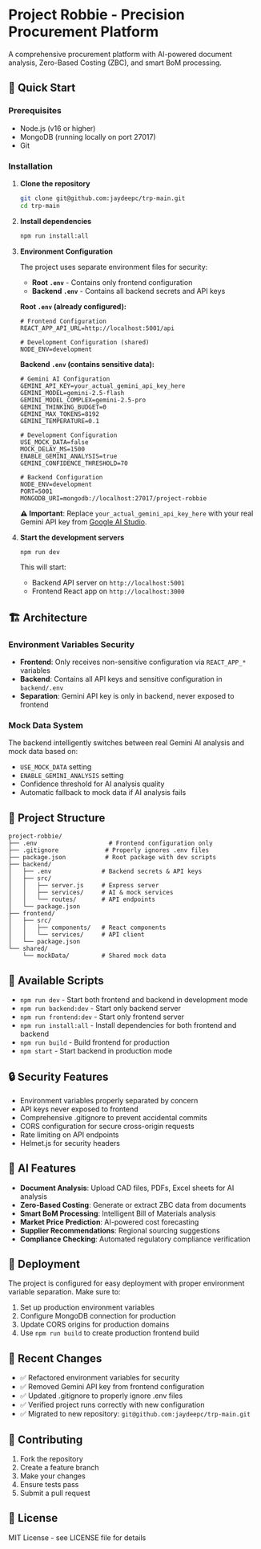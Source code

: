 # Project Robbie - Precision Procurement Platform

A comprehensive procurement platform with AI-powered document analysis, Zero-Based Costing (ZBC), and smart BoM processing.

## 🚀 Quick Start

### Prerequisites

-   Node.js (v16 or higher)
-   MongoDB (running locally on port 27017)
-   Git

### Installation

1. **Clone the repository**

    ```bash
    git clone git@github.com:jaydeepc/trp-main.git
    cd trp-main
    ```

2. **Install dependencies**

    ```bash
    npm run install:all
    ```

3. **Environment Configuration**

    The project uses separate environment files for security:

    - **Root `.env`** - Contains only frontend configuration
    - **Backend `.env`** - Contains all backend secrets and API keys

    **Root `.env` (already configured):**

    ```env
    # Frontend Configuration
    REACT_APP_API_URL=http://localhost:5001/api

    # Development Configuration (shared)
    NODE_ENV=development
    ```

    **Backend `.env` (contains sensitive data):**

    ```env
    # Gemini AI Configuration
    GEMINI_API_KEY=your_actual_gemini_api_key_here
    GEMINI_MODEL=gemini-2.5-flash
    GEMINI_MODEL_COMPLEX=gemini-2.5-pro
    GEMINI_THINKING_BUDGET=0
    GEMINI_MAX_TOKENS=8192
    GEMINI_TEMPERATURE=0.1

    # Development Configuration
    USE_MOCK_DATA=false
    MOCK_DELAY_MS=1500
    ENABLE_GEMINI_ANALYSIS=true
    GEMINI_CONFIDENCE_THRESHOLD=70

    # Backend Configuration
    NODE_ENV=development
    PORT=5001
    MONGODB_URI=mongodb://localhost:27017/project-robbie
    ```

    **⚠️ Important**: Replace `your_actual_gemini_api_key_here` with your real Gemini API key from [Google AI Studio](https://makersuite.google.com/app/apikey).

4. **Start the development servers**

    ```bash
    npm run dev
    ```

    This will start:

    - Backend API server on `http://localhost:5001`
    - Frontend React app on `http://localhost:3000`

## 🏗️ Architecture

### Environment Variables Security

-   **Frontend**: Only receives non-sensitive configuration via `REACT_APP_*` variables
-   **Backend**: Contains all API keys and sensitive configuration in `backend/.env`
-   **Separation**: Gemini API key is only in backend, never exposed to frontend

### Mock Data System

The backend intelligently switches between real Gemini AI analysis and mock data based on:

-   `USE_MOCK_DATA` setting
-   `ENABLE_GEMINI_ANALYSIS` setting
-   Confidence threshold for AI analysis quality
-   Automatic fallback to mock data if AI analysis fails

## 📁 Project Structure

```
project-robbie/
├── .env                    # Frontend configuration only
├── .gitignore             # Properly ignores .env files
├── package.json           # Root package with dev scripts
├── backend/
│   ├── .env              # Backend secrets & API keys
│   ├── src/
│   │   ├── server.js     # Express server
│   │   ├── services/     # AI & mock services
│   │   └── routes/       # API endpoints
│   └── package.json
├── frontend/
│   ├── src/
│   │   ├── components/   # React components
│   │   └── services/     # API client
│   └── package.json
└── shared/
    └── mockData/         # Shared mock data
```

## 🔧 Available Scripts

-   `npm run dev` - Start both frontend and backend in development mode
-   `npm run backend:dev` - Start only backend server
-   `npm run frontend:dev` - Start only frontend server
-   `npm run install:all` - Install dependencies for both frontend and backend
-   `npm run build` - Build frontend for production
-   `npm start` - Start backend in production mode

## 🔒 Security Features

-   Environment variables properly separated by concern
-   API keys never exposed to frontend
-   Comprehensive .gitignore to prevent accidental commits
-   CORS configuration for secure cross-origin requests
-   Rate limiting on API endpoints
-   Helmet.js for security headers

## 🤖 AI Features

-   **Document Analysis**: Upload CAD files, PDFs, Excel sheets for AI analysis
-   **Zero-Based Costing**: Generate or extract ZBC data from documents
-   **Smart BoM Processing**: Intelligent Bill of Materials analysis
-   **Market Price Prediction**: AI-powered cost forecasting
-   **Supplier Recommendations**: Regional sourcing suggestions
-   **Compliance Checking**: Automated regulatory compliance verification

## 🚀 Deployment

The project is configured for easy deployment with proper environment variable separation. Make sure to:

1. Set up production environment variables
2. Configure MongoDB connection for production
3. Update CORS origins for production domains
4. Use `npm run build` to create production frontend build

## 📝 Recent Changes

-   ✅ Refactored environment variables for security
-   ✅ Removed Gemini API key from frontend configuration
-   ✅ Updated .gitignore to properly ignore .env files
-   ✅ Verified project runs correctly with new configuration
-   ✅ Migrated to new repository: `git@github.com:jaydeepc/trp-main.git`

## 🤝 Contributing

1. Fork the repository
2. Create a feature branch
3. Make your changes
4. Ensure tests pass
5. Submit a pull request

## 📄 License

MIT License - see LICENSE file for details
